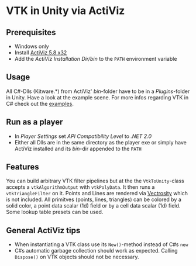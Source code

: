 # VTK in Unity via ActiViz

## Prerequisites

- Windows only
- Install [ActiViz 5.8 x32][1]
- Add the *ActiViz Installation Dir/bin* to the `PATH` environment variable

## Usage

All C#-Dlls (Kitware.\*) from ActiViz' *bin*-folder have to be in a *Plugins*-folder in Unity. Have a look at the example scene. For more infos regarding VTK in C# check out the [examples][2].

## Run as a player

- In *Player Settings* set *API Compatibility Level* to *.NET 2.0*
- Either all Dlls are in the same directory as the player exe or simply have ActiViz installed and its *bin*-dir appended to the `PATH`

## Features

You can build arbitrary VTK filter pipelines but at the the `VtkToUnity`-class accepts a `vtkAlgorithmOutput` with `vtkPolyData`. It then runs a `vtkTriangleFilter` on it. Points and Lines are rendered via [Vectrosity][3] which is not included. All primitves (points, lines, triangles) can be colored by a solid color, a point data scalar (1d) field or by a cell data scalar (1d) field. Some lookup table presets can be used.

## General ActiViz tips

- When instantiating a VTK class use its `New()`-method instead of C#s `new`
- C#s automatic garbage collection should work as expected. Calling `Dispose()` on VTK objects should not be necessary.

[1]:	http://www.kitware.com/KWLD/download/download.php?cid=anonymous&fid=67&pid=17
[2]:	http://www.vtk.org/Wiki/VTK/Examples/CSharp
[3]:	http://starscenesoftware.com/vectrosity.html
